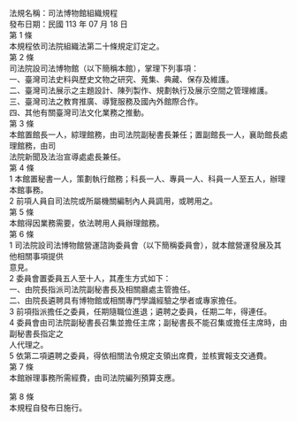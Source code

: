 法規名稱：司法博物館組織規程  
發布日期：民國 113 年 07 月 18 日  
第 1 條  
本規程依司法院組織法第二十條規定訂定之。  
第 2 條  
司法院設司法博物館（以下簡稱本館），掌理下列事項：  
一、臺灣司法史料與歷史文物之研究、蒐集、典藏、保存及維護。  
二、臺灣司法展示之主題設計、陳列製作、規劃執行及展示空間之管理維護。  
三、臺灣司法之教育推廣、導覽服務及國內外館際合作。  
四、其他有關臺灣司法文化業務之推動。  
第 3 條  
本館置館長一人，綜理館務，由司法院副秘書長兼任；置副館長一人，襄助館長處理館務，由司  
法院新聞及法治宣導處處長兼任。  
第 4 條  
1 本館置秘書一人，策劃執行館務；科長一人、專員一人、科員一人至五人，辦理本館事務。  
2 前項人員自司法院或所屬機關編制內人員調用，或聘用之。  
第 5 條  
本館得因業務需要，依法聘用人員辦理館務。  
第 6 條  
1 司法院設司法博物館營運諮詢委員會（以下簡稱委員會），就本館營運發展及其他相關事項提供  
意見。  
2 委員會置委員五人至十人，其產生方式如下：  
一、由院長指派司法院副秘書長及相關廳處主管擔任。  
二、由院長遴聘具有博物館或相關專門學識經驗之學者或專家擔任。  
3 前項指派擔任之委員，任期隨職位進退；遴聘之委員，任期二年，得連任。  
4 委員會由司法院副秘書長召集並擔任主席；副秘書長不能召集或擔任主席時，由副秘書長指定之  
人代理之。  
5 依第二項遴聘之委員，得依相關法令規定支領出席費，並核實報支交通費。  
第 7 條  
本館辦理事務所需經費，由司法院編列預算支應。  


第 8 條  
本規程自發布日施行。  


